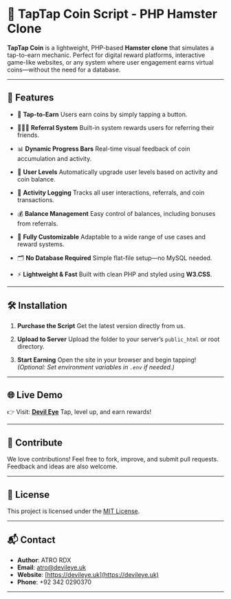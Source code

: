 
# 🐹 TapTap Coin Script - PHP Hamster Clone

**TapTap Coin** is a lightweight, PHP-based **Hamster clone** that simulates a tap-to-earn mechanic. Perfect for digital reward platforms, interactive game-like websites, or any system where user engagement earns virtual coins—without the need for a database.

---

## 🚀 Features

* 🎯 **Tap-to-Earn**
  Users earn coins by simply tapping a button.

* 🧑‍🤝‍🧑 **Referral System**
  Built-in system rewards users for referring their friends.

* 📊 **Dynamic Progress Bars**
  Real-time visual feedback of coin accumulation and activity.

* 🧱 **User Levels**
  Automatically upgrade user levels based on activity and coin balance.

* 🧾 **Activity Logging**
  Tracks all user interactions, referrals, and coin transactions.

* 💰 **Balance Management**
  Easy control of balances, including bonuses from referrals.

* 🧩 **Fully Customizable**
  Adaptable to a wide range of use cases and reward systems.

* 🗂️ **No Database Required**
  Simple flat-file setup—no MySQL needed.

* ⚡ **Lightweight & Fast**
  Built with clean PHP and styled using **W3.CSS**.

---

## 🛠️ Installation

1. **Purchase the Script**
   Get the latest version directly from us.

2. **Upload to Server**
   Upload the folder to your server’s `public_html` or root directory.

3. **Start Earning**
   Open the site in your browser and begin tapping!
   *(Optional: Set environment variables in `.env` if needed.)*

---

## 🌐 Live Demo

👉 Visit: [**Devil Eye**](https://devileye.uk)
Tap, level up, and earn rewards!

---

## 🤝 Contribute

We love contributions!
Feel free to fork, improve, and submit pull requests. Feedback and ideas are also welcome.

---

## 📄 License

This project is licensed under the [MIT License](LICENSE).

---

## 📬 Contact

* **Author**: ATRO RDX
* **Email**: [atro@devileye.uk](mailto:atro@devileye.uk)
* **Website**: [https://devileye.uk](https://devileye.uk)
* **Phone**: +92 342 0290370

---
